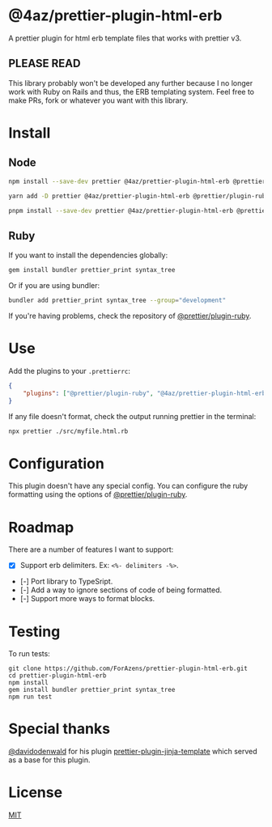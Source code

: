 # @4az/prettier-plugin-html-erb
A prettier plugin for html erb template files that works with prettier v3.

## PLEASE READ
This library probably won't be developed any further because I no longer work with Ruby on Rails and thus, the ERB templating system. Feel free to make PRs, fork or whatever you want with this library.

# Install
## Node
```bash
npm install --save-dev prettier @4az/prettier-plugin-html-erb @prettier/plugin-ruby
```
```bash
yarn add -D prettier @4az/prettier-plugin-html-erb @prettier/plugin-ruby
```
```bash
pnpm install --save-dev prettier @4az/prettier-plugin-html-erb @prettier/plugin-ruby
```

## Ruby
If you want to install the dependencies globally:
```bash
gem install bundler prettier_print syntax_tree
```

Or if you are using bundler:
```bash
bundler add prettier_print syntax_tree --group="development"
```

If you're having problems, check the repository of [@prettier/plugin-ruby](https://github.com/prettier/plugin-ruby?tab=readme-ov-file#getting-started).

# Use
Add the plugins to your `.prettierrc`:
```json
{
    "plugins": ["@prettier/plugin-ruby", "@4az/prettier-plugin-html-erb"]
}
```

If any file doesn't format, check the output running prettier in the terminal:
```bash
npx prettier ./src/myfile.html.rb
```

# Configuration
This plugin doesn't have any special config. You can configure the ruby formatting using the options of [@prettier/plugin-ruby](https://github.com/prettier/plugin-ruby?tab=readme-ov-file#configuration).

# Roadmap
There are a number of features I want to support:
- [x] Support erb delimiters. Ex: `<%- delimiters -%>`.
- [-] Port library to TypeSript.
- [-] Add a way to ignore sections of code of being formatted.
- [-] Support more ways to format blocks.

# Testing
To run tests:
```
git clone https://github.com/ForAzens/prettier-plugin-html-erb.git
cd prettier-plugin-html-erb
npm install
gem install bundler prettier_print syntax_tree
npm run test
```

# Special thanks
[@davidodenwald](https://github.com/davidodenwald) for his plugin [prettier-plugin-jinja-template](https://github.com/davidodenwald/prettier-plugin-jinja-template) which served as a base for this plugin.

# License
[MIT](https://github.com/ForAzens/prettier-plugin-html-erb/blob/main/LICENSE)
